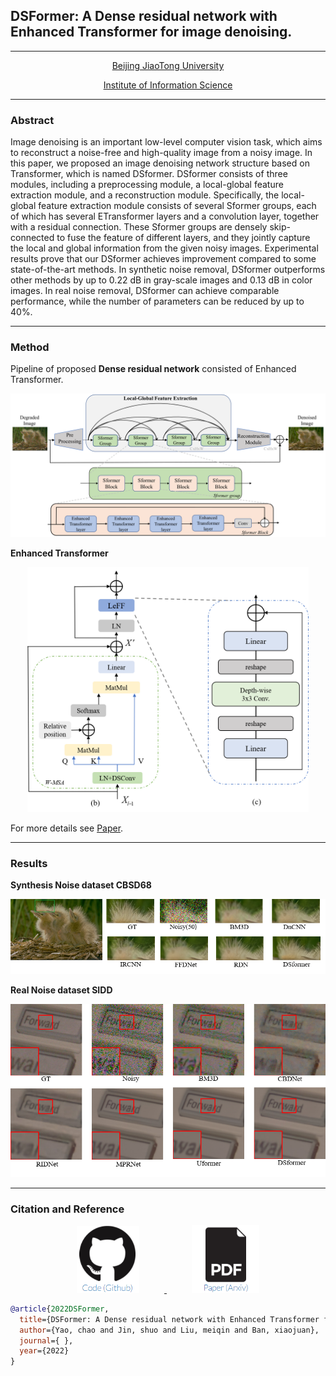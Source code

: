 ## DSFormer: A Dense residual network with Enhanced Transformer for image denoising. 
---

<div align=center>
<p>
<a href="https://www.bjtu.edu.cn">Beijing JiaoTong University</a>
</p>

<p>
<a href="https://iis.bjtu.edu.cn">Institute of Information Science</a>
</p>
</div>

----
### Abstract

Image denoising is an important low-level computer vision task, which aims to reconstruct a noise-free and high-quality image from a noisy image. In this paper, we proposed an image denoising network structure based on Transformer, which is named DSformer. DSformer consists of three modules, including a preprocessing module, a local-global feature extraction module, and a reconstruction module. Specifically, the local-global feature extraction module consists of several Sformer groups, each of which has several ETransformer layers and a convolution layer, together with a residual connection. These Sformer groups are densely skip-connected to fuse the feature of different layers, and they jointly capture the local and global information from the given noisy images. Experimental results prove that our DSformer achieves improvement compared to some state-of-the-art methods. In synthetic noise removal, DSformer outperforms other methods by up to 0.22 dB in gray-scale images and 0.13 dB in color images. In real noise removal, DSformer can achieve comparable performance, while the number of parameters can be reduced by up to 40%. 

---

### Method

Pipeline of proposed **Dense residual network** consisted of Enhanced Transformer.

<div align=center><img src="./Fig/Arch/overall.png" width="730px" /> 
</div>

**Enhanced Transformer**

<div align=center>
<img src="./Fig/Arch/ETransformer.png" width="450px" /> 
</div>

For more details see [Paper](https://arxiv.org).

<!-- For more details see [Basic writing and formatting syntax](https://docs.github.com/en/github/writing-on-github/getting-started-with-writing-and-formatting-on-github/basic-writing-and-formatting-syntax). -->

---

### Results

**Synthesis Noise dataset CBSD68**

<div align=center>
<img src="./Fig/Result/color-all.png" width="700px" />
</div>

**Real Noise dataset SIDD**

<div align=center>
<img src="./Fig/Result/SIDD.png" width="700px" />
</div>

<!-- Your Pages site will use the layout and styles from the Jekyll theme you have selected in your [repository settings](https://github.com/Kimsure/DSFormer/settings/pages). The name of this theme is saved in the Jekyll `_config.yml` configuration file. -->

----

### Citation and Reference

<div align=center>
<a href="https://github.com/Kimsure/DSFormer" target="-blank" title="Github">
<img src = "Fig/Link/github.png" width="100px" hspace="40"> 
</a>
<a href="https://arxiv.org" target="-blank" title="paper">
<img src = "Fig/Link/arxiv.png" width="108px" hspace="40">
</a>
</div>


```BibTex
@article{2022DSFormer, 
  title={DSFormer: A Dense residual network with Enhanced Transformer for image denoising. },
  author={Yao, chao and Jin, shuo and Liu, meiqin and Ban, xiaojuan},
  journal={ },
  year={2022}
}
```
